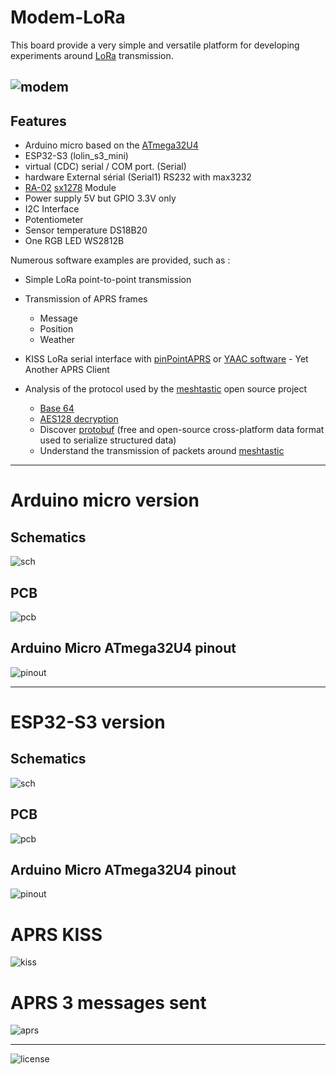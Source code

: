 # Modem-LoRa 

This board provide a very simple and versatile platform for developing experiments around [LoRa](https://en.wikipedia.org/wiki/LoRa) transmission.

![modem](images/modem.jpg "modem")
---
## Features

- Arduino micro based on the [ATmega32U4](https://www.microchip.com/en-us/product/atmega32u4)
- ESP32-S3 (lolin_s3_mini)
- virtual (CDC) serial / COM port. (Serial)
- hardware External sérial (Serial1) RS232 with max3232
- [RA-02](https://www.e-gizmo.net/oc/kits%20documents/LORA%20Module%20RA-02%20V.1/LORA%20rev2.pdf)  [sx1278](https://www.semtech.fr/products/wireless-rf/lora-connect/sx1278) Module
- Power supply 5V but GPIO 3.3V only
- I2C Interface
- Potentiometer
- Sensor temperature DS18B20
- One RGB LED WS2812B

Numerous software examples are provided, such as :

- Simple LoRa point-to-point transmission
- Transmission of APRS frames 
	- Message
	- Position
	- Weather
- KISS LoRa serial interface with [pinPointAPRS](https://www.pinpointaprs.com/) or [YAAC software](https://themodernham.com/aprs-on-linux-with-yaac-yet-another-aprs-client-and-direwolf/) - Yet Another APRS Client

- Analysis of the protocol used by the [meshtastic](https://meshtastic.org/) open source project
	- [Base 64](https://en.wikipedia.org/wiki/Base64)
	- [AES128 decryption](https://en.wikipedia.org/wiki/Advanced_Encryption_Standard)
	- Discover [protobuf](https://en.wikipedia.org/wiki/Protocol_Buffers) (free and open-source cross-platform data format used to serialize structured data)
	- Understand the transmission of packets around [meshtastic](https://meshtastic.org/docs/overview/mesh-algo/)
---
# Arduino micro version
## Schematics
![sch](schematics/modemLora_micro.png "sch")

## PCB
![pcb](images/pcb.png "pcb")

## Arduino Micro ATmega32U4 pinout
![pinout](images/micro-pinout.png "pinout")

---
# ESP32-S3 version
## Schematics
![sch](schematics/modemLora_micro.png "sch")

## PCB
![pcb](images/modemV2-esp32-S3.png "pcb")

## Arduino Micro ATmega32U4 pinout
![pinout](images/esp32-s3_pinout.png "pinout")
# APRS KISS

![kiss](images/pinPointAPRS_KISS.png "kiss")

# APRS 3 messages sent

![aprs](images/pinPointAPRS_3Keys.png "aprs")

---
![license](images/ccbyncsa.png "license")






